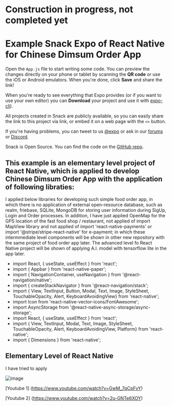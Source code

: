 # Construction in progress, not completed yet
# Example Snack Expo of React Native for Chinese Dimsum Order App

Open the `App.js` file to start writing some code. You can preview the changes directly on your phone or tablet by scanning the **QR code** or use the iOS or Android emulators. When you're done, click **Save** and share the link!

When you're ready to see everything that Expo provides (or if you want to use your own editor) you can **Download** your project and use it with [expo-cli](https://docs.expo.dev/get-started/installation/#expo-cli)).

All projects created in Snack are publicly available, so you can easily share the link to this project via link, or embed it on a web page with the `<>` button.

If you're having problems, you can tweet to us [@expo](https://twitter.com/expo) or ask in our [forums](https://forums.expo.dev/c/expo-dev-tools/61) or [Discord](https://chat.expo.dev/).

Snack is Open Source. You can find the code on the [GitHub repo](https://github.com/expo/snack).

## This example is an elementary level project of React Native, which is applied to develop Chinese Dimsum Order App with the application of following libraties:
I applied below libraries for developing such simple food order app, in which there is no application of external open-resource database, such as realm, friebase, SQLite, MongoDB for storing user information during SigUp, Login and Order processes. In addition, I have just applied OpenMap for the GPS location of the fast food shop / restaurant, not applied of import MapView library and not applied of import 'react-native-payments' or import '@stripe/stripe-react-native' for e-payment; in which these intermmediate level components will be shown in other new repository with the same project of food order app later. The advanced level fo React Native project will be shown of applying A.I. model with tensorflow lite in the app later.
- import React, { useState, useEffect } from 'react';
- import { Appbar } from 'react-native-paper';
- import { NavigationContainer, useNavigation } from '@react-navigation/native';
- import { createStackNavigator } from '@react-navigation/stack';
- import { View, TextInput, Button, Modal, Text, Image, StyleSheet, TouchableOpacity, Alert, KeyboardAvoidingView} from 'react-native';
- import Icon from 'react-native-vector-icons/FontAwesome';
- import AsyncStorage from '@react-native-async-storage/async-storage';
- import React, { useState, useEffect } from 'react';
- import { View, TextInput, Modal, Text, Image, StyleSheet, TouchableOpacity, Alert, KeyboardAvoidingView, Platform} from 'react-native';
- import { Dimensions } from 'react-native';
## Elementary Level of React Native
I have tried to apply 

![image](https://github.com/2023-FL/React_Native_Mobile_App_Project_for_e-Order_of_Dimsum/assets/57984642/89affcd5-3074-4d2a-9158-027c74fd33c8)

[Youtube 1] (https://www.youtube.com/watch?v=GwM_7qCpFvY)

[Youtube 2] (https://www.youtube.com/watch?v=2u-GNTe6XOY)
